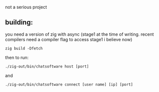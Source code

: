 
not a serious project

## building:

you need a version of zig with async (stage1 at the time of writing. recent compilers need a compiler flag to access stage1 i believe now)

`zig build -Dfetch`

then to run:

`./zig-out/bin/chatsoftware host [port]`

and 

`./zig-out/bin/chatsoftware connect [user name] [ip] [port]`

